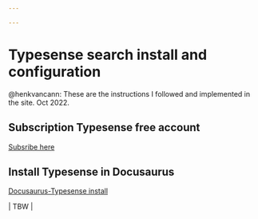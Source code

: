 ```yaml
---

---
```

# Typesense search install and configuration

@henkvancann: These are the instructions I followed and implemented in the site. Oct 2022.

## Subscription Typesense free account

[Subsribe here](https://www.typesense.org/)

## Install Typesense in Docusaurus

[Docusaurus-Typesense install](https://docusaurus.io/docs/search#using-typesense-docsearch)

| TBW |
